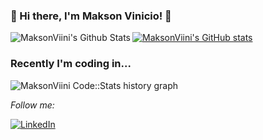 ### 👋 Hi there, I'm Makson Vinicio! 👋

<img align="left" alt="MaksonViini's Github Stats" src="https://github-readme-stats.vercel.app/api?username=MaksonViini&show_icons=true&hide_border=true&theme=radical" />


[![MaksonViini's GitHub stats](https://github-readme-stats.vercel.app/api?username=MaksonViini)](https://github.com/anuraghazra/github-readme-stats)

### Recently I'm coding in...


![MaksonViini Code::Stats history graph](https://codestats-readme.wegfan.cn/history-graph/MaksonViini?width=800&height=250&history_days=21&max_languages=4&bg_color=111&text_color=FFFFFF&grid_color=333&language_colors=["476CE6","E62258","5F7FE6","E6AA09","20E639"])


<i>Follow me:</i><br>

<a href="https://www.linkedin.com/in/maksonvinicio/" target="_blank"><img src="https://img.shields.io/badge/LinkedIn-%230077B5.svg?&style=flat-square&logo=linkedin&logoColor=white" alt="LinkedIn"></a>
